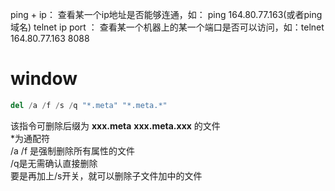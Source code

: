 ping + ip： 查看某一个ip地址是否能够连通，如： ping 164.80.77.163(或者ping 域名)
telnet ip port ： 查看某一个机器上的某一个端口是否可以访问，如：telnet 164.80.77.163 8088

# window

```python
del /a /f /s /q "*.meta" "*.meta.*"
```

该指令可删除后缀为 **xxx.meta** **xxx.meta.xxx** 的文件  
*为通配符  
/a /f 是强制删除所有属性的文件  
/q是无需确认直接删除  
要是再加上/s开关，就可以删除子文件加中的文件
